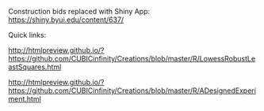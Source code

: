 Construction bids replaced with Shiny App: https://shiny.byui.edu/content/637/

Quick links:

http://htmlpreview.github.io/?https://github.com/CUBICinfinity/Creations/blob/master/R/LowessRobustLeastSquares.html

http://htmlpreview.github.io/?https://github.com/CUBICinfinity/Creations/blob/master/R/ADesignedExperiment.html

